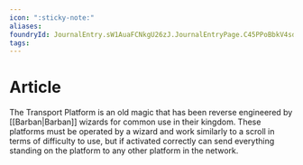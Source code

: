 ```yaml
---
icon: ":sticky-note:"
aliases: 
foundryId: JournalEntry.sW1AuaFCNkgU26zJ.JournalEntryPage.C45PPoBbkV4sdhpL
tags:
---
```


# Article
The Transport Platform is an old magic that has been reverse engineered by [[Barban|Barban]] wizards for common use in their kingdom. These platforms must be operated by a wizard and work similarly to a scroll in terms of difficulty to use, but if activated correctly can send everything standing on the platform to any other platform in the network.